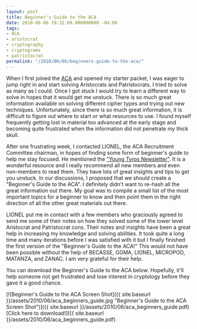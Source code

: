 ```yaml
---
layout: post
title: Beginner's Guide to the ACA
date: 2010-06-06 19:32:09.000000000 -04:00
tags:
- ACA
- aristocrat
- cryptography
- cryptograms
- patristocrat
permalink: "/2010/06/06/beginners-guide-to-the-aca/"
---
```

When I first joined the [ACA](http://www.cryptogram.org) and opened my starter packet, I was eager to jump right in and start solving Aristocrats and Patristocrats. I tried to solve as many as I could. Once I got stuck I would try to learn a different way to solve in hopes that it would get me unstuck. There is so much great information available on solving different cipher types and trying out new techniques. Unfortunately, since there is so much great information, it is difficult to figure out where to start or what resources to use. I found myself frequently getting lost in material too advanced at the early stage and becoming quite frustrated when the information did not penetrate my thick skull.

After one frustrating week, I contacted LIONEL, the ACA Recruitment Committee chairman, in hopes of finding some form of beginner's guide to help me stay focused. He mentioned the ["Young Tyros Newsletter"](http://cryptogram.org/cdb/aca.info/tyros/index.html). It is a wonderful resource and I really recommend all new members and even non-members to read them. They have lots of great insights and tips to get you unstuck. In our discussions, I proposed that we should create a "Beginner's Guide to the ACA". I definitely didn't want to re-hash all the great information out there. My goal was to compile a small list of the most important topics for a beginner to know and then point them in the right direction of all the other great materials out there.

LIONEL put me in contact with a few members who graciously agreed to send me some of their notes on how they solved some of the lower level Aristocrat and Patristocrat cons. Their notes and insights have been a great help in increasing my knowledge and solving abilities. It took quite a long time and many iterations before I was satisfied with it but I finally finished the first version of the "Beginner's Guide to the ACA!" This would not have been possible without the help of BECASSE, GGMA, LIONEL, MICROPOD, MATANZA, and ZANAC. I am very grateful for their help.

You can download the Beginner's Guide to the ACA below. Hopefully, it'll help someone not get frustrated and lose interest in cryptology before they gave it a good chance.

[![Beginner's Guide to the ACA Screen Shot]({{ site.baseurl }}/assets/2010/06/aca_beginners_guide.jpg "Beginner's Guide to the ACA Screen Shot")]({{ site.baseurl }}/assets/2010/06/aca_beginners_guide.pdf)  
[Click here to download!]({{ site.baseurl }}/assets/2010/06/aca_beginners_guide.pdf)